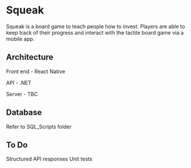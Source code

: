 # Squeak

Squeak is a board game to teach people how to invest. Players are able to keep track of their progress and interact with the tactile board game via a mobile app.

## Architecture

Front end - React Native

API - .NET

Server - TBC


## Database

Refer to SQL_Scripts folder

## To Do

Structured API responses
Unit tests